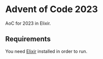 # Advent of Code 2023

AoC for 2023 in Elixir.

## Requirements

You need [Elixir](https://elixir-lang.org/) installed in order to run.
